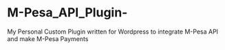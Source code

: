# M-Pesa_API_Plugin-
My Personal Custom Plugin written for Wordpress to integrate M-Pesa API and make M-Pesa Payments 
